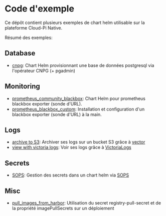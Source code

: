 # Code d'exemple

Ce dépôt contient plusieurs exemples de chart helm utilisable sur la plateforme Cloud-Pi Native.

Résumé des exemples:

## Database

- [cnpg](database/cnpg/): Chart Helm provisionnant une base de données postgresql via l'opérateur CNPG (+ pgadmin)

## Monitoring

- [prometheus_community_blackbox](monitoring/prometheus_community_blackbox/README.md): Chart Helm pour prometheus blackbox exporter (sonde d'URL).
- [prometheus_blackbox_custom](monitoring/prometheus_blackbox_custom/README.md): Installation et configuration d'un blackbox exporter (sonde d'URL) à la main.

## Logs

- [archive to S3](logs/archive_to_S3/README.md): Archiver ses logs sur un bucket S3 grâce à [vector](https://vector.dev/)
- [view with victoria logs](logs/view-with-victoria-logs/README.md): Voir ses logs grâce à [VictoriaLogs](https://docs.victoriametrics.com/victorialogs/)

## Secrets

- [SOPS](secrets/sops/README.md): Gestion des secrets dans un chart helm via [SOPS](https://github.com/isindir/sops-secrets-operator)

## Misc

- [pull_images_from_harbor](/misc/pull_images_from_harbor/README.md): Utilisation du secret registry-pull-secret et de la propriété imagePullSecrets sur un déploiement